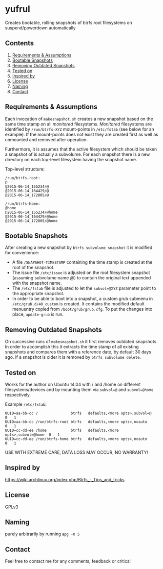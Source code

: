 # yufrul

Creates bootable, rolling snapshots of btrfs root filesystems on suspend/powerdown automatically

## Contents

1. [Requirements & Assumptions](#requirements--assumptions)
2. [Bootable Snapshots](#bootable-snapshots)
3. [Removing Outdated Snapshots](#removing-outdated-snapshots)
4. [Tested on](#tested-on)
5. [Inspired by](#inspired-by)
6. [License](#license)
7. [Naming](#naming)
8. [Contact](#contact)

## Requirements & Assumptions

Each invocation of `makesnapshot.sh` creates a new snapshot based on the same time stamp on all *monitored* filesystems.
*Monitored* filesystems are identified by `/run/btrfs-XYZ` mount-points in `/etc/fstab` (see below for an example).
If the mount-points does not exist they are created first as well as unmounted and removed after operation.

Furthermore, it is assumes that the active filesystem which should be taken a snapshot of is actually a subvolume.
For each snapshot there is a new directory on each top-level filesystem having the snapshot name.

Top-level structure:
```
/run/btrfs-root:
@
@2015-06-14_155234/@
@2015-06-14_164429/@
@2015-06-14_172805/@

/run/btrfs-home:
@home
@2015-06-14_155234/@home
@2015-06-14_164429/@home
@2015-06-14_172805/@home
```

## Bootable Snapshots

After creating a new snapshot by `btrfs subvolume snapshot` it is modified for convenience:

* A file `/SNAPSHOT-TIMESTAMP` containing the time stamp is created at the root of the snapshot.
* The issue file `/etc/issue` is adjusted on the root filesystem snapshot (assuming subvolume name *@*) to contain the original text appended with the snapshot name.
* The `/etc/fstab` file is adjusted to let the `subvol=@XYZ` parameter point to the appropriate snapshot.
* In order to be able to boot into a snapshot, a custom grub submenu in `/etc/grub.d/40_custom` is created. It contains the modified default menuentry copied from `/boot/grub/grub.cfg`. To put the changes into place, `update-grub` is run.

## Removing Outdated Snapshots

On successive runs of `makesnapshot.sh` it first removes outdated snapshots.
In order to accomplish this it extracts the time stamp of all existing snapshots and compares them
with a reference date, by default 30 days ago. If a snapshot is older it is removed by `btrfs subvolume delete`.

## Tested on

Works for the author on Ubuntu 14.04 with / and /home on different filesystems/devices and by mounting them via `subvol=@` and `subvol=@home` respectively.

Example `/etc/fstab`:
```
UUID=aa-bb-cc /               btrfs   defaults,<more opts>,subvol=@      0   1
UUID=aa-bb-cc /run/btrfs-root btrfs   defaults,<more opts>,noauto        0   1
UUID=cc-dd-ee /home           btrfs   defaults,<more opts>,subvol=@home  0   1
UUID=cc-dd-ee /run/btrfs-home btrfs   defaults,<more opts>,noauto        0   1
```

USE WITH EXTREME CARE, DATA LOSS MAY OCCUR, NO WARRANTY!

## Inspired by

https://wiki.archlinux.org/index.php/Btrfs_-_Tips_and_tricks

## License

GPLv3

## Naming

purely arbitrarily by running `apg -m 5`

## Contact

Feel free to contact me for any comments, feedback or critics!

